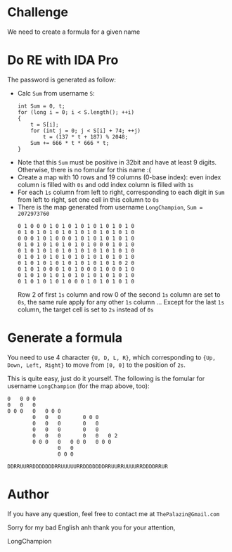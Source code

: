 # Challenge
We need to create a formula for a given name

# Do RE with IDA Pro
The password is generated as follow:
- Calc `Sum` from username `S`:
    ```
    int Sum = 0, t;
    for (long i = 0; i < S.length(); ++i)
    {
        t = S[i];
        for (int j = 0; j < S[i] + 74; ++j)
            t = (137 * t + 187) % 2048;
        Sum += 666 * t * 666 * t;
    }
    ```
- Note that this `Sum` must be positive in 32bit and have at least 9 digits. Otherwise, there is no fomular for this name :(
- Create a map with 10 rows and 19 columns (0-base index): even index column is filled with `0s` and odd index column is filled with `1s`
- For each `1s` column from left to right, corresponding to each digit in `Sum` from left to right, set one cell in this column to `0s`
- There is the map generated from username `LongChampion`, `Sum = 2072973760`
    ```
    0 1 0 0 0 1 0 1 0 1 0 1 0 1 0 1 0 1 0 
    0 1 0 1 0 1 0 1 0 1 0 1 0 1 0 1 0 1 0 
    0 0 0 1 0 1 0 0 0 1 0 1 0 1 0 1 0 1 0 
    0 1 0 1 0 1 0 1 0 1 0 1 0 0 0 1 0 1 0 
    0 1 0 1 0 1 0 1 0 1 0 1 0 1 0 1 0 1 0 
    0 1 0 1 0 1 0 1 0 1 0 1 0 1 0 1 0 1 0 
    0 1 0 1 0 1 0 1 0 1 0 1 0 1 0 1 0 2 0 
    0 1 0 1 0 0 0 1 0 1 0 0 0 1 0 0 0 1 0 
    0 1 0 1 0 1 0 1 0 1 0 1 0 1 0 1 0 1 0 
    0 1 0 1 0 1 0 1 0 0 0 1 0 1 0 1 0 1 0
    ```
    Row 2 of first `1s` column and row 0 of the second `1s` column are set to `0s`, the same rule apply for any other `1s` column ...
    Except for the last `1s` column, the target cell is set to `2s` instead of `0s`

# Generate a formula
You need to use 4 character `{U, D, L, R}`, which corresponding to `{Up, Down, Left, Right}` to move from `[0, 0]` to the position of `2s`.

This is quite easy, just do it yourself. The following is the fomular for username `LongChampion` (for the map above, too):
```
0   0 0 0                          
0   0   0                          
0 0 0   0   0 0 0                  
        0   0   0       0 0 0      
        0   0   0       0   0      
        0   0   0       0   0      
        0   0   0       0   0   0 2
        0 0 0   0   0 0 0   0 0 0  
                0   0              
                0 0 0              
```
`DDRRUURRDDDDDDDRRUUUUURRDDDDDDDRRUURRUUUURRDDDDRRUR`

# Author
If you have any question, feel free to contact me at `ThePalazin@Gmail.com`

Sorry for my bad English anh thank you for your attention,

LongChampion